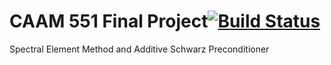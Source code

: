 CAAM 551 Final Project[![Build Status](https://travis-ci.org/zw14/CAAM551.svg?branch=master)](https://travis-ci.org/zw14/CAAM551)
=====

Spectral Element Method and Additive Schwarz Preconditioner